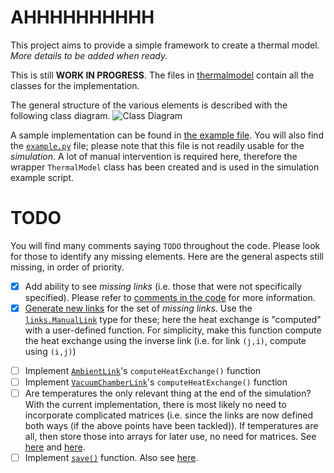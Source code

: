 # AHHHHHHHHHH

This project aims to provide a simple framework to create a thermal model. *More details to be added when ready.*

This is still **WORK IN PROGRESS**. The files in [thermalmodel](./thermalmodel) contain all the classes for the implementation.

The general structure of the various elements is described with the following class diagram.
![Class Diagram](./class-diagram/output.png)

A sample implementation can be found in [the example file](./example-simulation.py). You will also find the [`example.py`](./example.py) file; please note that this file is not readily usable for the *simulation*. A lot of manual intervention is required here, therefore the wrapper `ThermalModel` class has been created and is used in the simulation example script.

# TODO

You will find many comments saying `TODO` throughout the code. Please look for those to identify any missing elements. Here are the general aspects still missing, in order of priority.

- [x] Add ability to see *missing links* (i.e. those that were not specifically specified). Please refer to [comments in the code](https://github.com/niveK77pur/ISM-Thermal-Model/blob/bfc62ef3e8038fbb5293dbb1494acd61f7a60e79/thermalmodel/thermalmodel.py#L160) for more information.
- [x] [Generate new links](https://github.com/niveK77pur/ISM-Thermal-Model/blob/bfc62ef3e8038fbb5293dbb1494acd61f7a60e79/thermalmodel/thermalmodel.py#L174) for the set of *missing links*. Use the [`links.ManualLink`](https://github.com/niveK77pur/ISM-Thermal-Model/blob/bfc62ef3e8038fbb5293dbb1494acd61f7a60e79/thermalmodel/links.py#L24) type for these; here the heat exchange is "computed" with a user-defined function. For simplicity, make this function compute the heat exchange using the inverse link (i.e. for link `(j,i)`, compute using `(i,j)`)
<!-- - [ ] Make it such that the HSN first only computes the heat exchange for links that are defined. In a second pass, "compute" the heat exchange for links that were not defined (and generated by the code (i.e. they should be identifiable because they only have the `ManualLink` link type; a more robust approach would be to add an attributed indicating whether the links was generated because it was missing or not)). Suggestion: split the `computeHeatExchange()` functions into 2 subfunctions for this task. This is necessary, because you cannot get the heat exchange value of the inverse link if it was not computed yet. Alternatively, run the compute function twice: the first time it might have "missing values" for the inverse links; the second time it will fill up what is missing (but recalculate everything). -->
- [ ] Implement [`AmbientLink`](https://github.com/niveK77pur/ISM-Thermal-Model/blob/bfc62ef3e8038fbb5293dbb1494acd61f7a60e79/thermalmodel/links.py#L90)'s `computeHeatExchange()` function
- [ ] Implement [`VacuumChamberLink`](https://github.com/niveK77pur/ISM-Thermal-Model/blob/bfc62ef3e8038fbb5293dbb1494acd61f7a60e79/thermalmodel/links.py#L100)'s `computeHeatExchange()` function
- [ ] Are temperatures the only relevant thing at the end of the simulation? With the current implementation, there is most likely no need to incorporate complicated matrices (i.e. since the links are now defined both ways (if the above points have been tackled)). If temperatures are all, then store those into arrays for later use, no need for matrices. See [here](https://github.com/niveK77pur/ISM-Thermal-Model/blob/bfc62ef3e8038fbb5293dbb1494acd61f7a60e79/thermalmodel/thermalmodel.py#L120) and [here](https://github.com/niveK77pur/ISM-Thermal-Model/blob/bfc62ef3e8038fbb5293dbb1494acd61f7a60e79/thermalmodel/thermalmodel.py#L199).
- [ ] Implement [`save()`](https://github.com/niveK77pur/ISM-Thermal-Model/blob/bfc62ef3e8038fbb5293dbb1494acd61f7a60e79/thermalmodel/thermalmodel.py#L203) function. Also see [here](https://github.com/niveK77pur/ISM-Thermal-Model/blob/bfc62ef3e8038fbb5293dbb1494acd61f7a60e79/example-simulation.py#L125).
